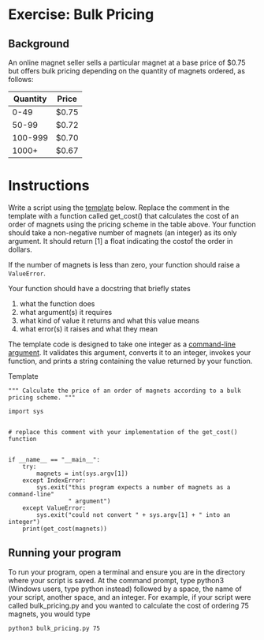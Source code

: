 # Exercise: Bulk Pricing #

## Background ##
An online magnet seller sells a particular magnet at a base price of $0.75 but offers bulk pricing depending on the quantity of magnets 
ordered, as follows:

|Quantity|Price|
|--------|-----|
|0-49    |$0.75|
|50-99   |$0.72|
|100-999 |$0.70|
|1000+   |$0.67|

# Instructions #
Write a script using the [template](https://umd-ischool-inst326.github.io/inst326-public/modules/module03/exercises/bulk_pricing.py) below. Replace
the comment in the template with a function called get_cost() that calculates the cost of an order of magnets using the pricing scheme in the table
above. Your function should take a non-negative number of magnets (an integer) as its only argument. It should return [1] a float indicating the 
costof the order in dollars.

If the number of magnets is less than zero, your function should raise a ```ValueError```.

Your function should have a docstring that briefly states
1. what the function does
2. what argument(s) it requires
3. what kind of value it returns and what this value means
4. what error(s) it raises and what they mean

The template code is designed to take one integer as a [command-line argument](https://realpython.com/python-command-line-arguments/). It validates
this argument, converts it to an integer, invokes your function, and prints a string containing the value returned by your function.

Template
```
""" Calculate the price of an order of magnets according to a bulk
pricing scheme. """

import sys


# replace this comment with your implementation of the get_cost() function


if __name__ == "__main__":
    try:
        magnets = int(sys.argv[1])
    except IndexError:
        sys.exit("this program expects a number of magnets as a command-line"
                 " argument")
    except ValueError:
        sys.exit("could not convert " + sys.argv[1] + " into an integer")
    print(get_cost(magnets))
```

## Running your program ##
To run your program, open a terminal and ensure you are in the directory where your script is saved. At the command prompt, type python3 
(Windows users, type python instead) followed by a space, the name of your script, another space, and an integer. For example, if your script 
were called bulk_pricing.py and you wanted to calculate the cost of ordering 75 magnets, you would type

```
python3 bulk_pricing.py 75
```
